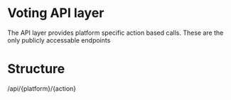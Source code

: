 # Voting API layer

The API layer provides platform specific action based calls.
These are the only publicly accessable endpoints

# Structure
/api/{platform}/{action}
